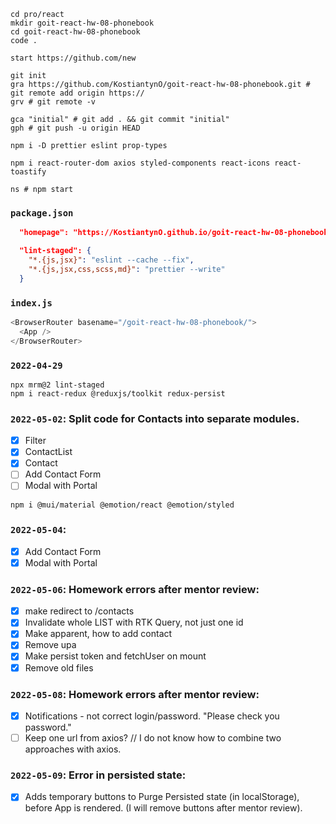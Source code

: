 ```shell
cd pro/react
mkdir goit-react-hw-08-phonebook
cd goit-react-hw-08-phonebook
code .

start https://github.com/new

git init
gra https://github.com/KostiantynO/goit-react-hw-08-phonebook.git # git remote add origin https://
grv # git remote -v

gca "initial" # git add . && git commit "initial"
gph # git push -u origin HEAD

npm i -D prettier eslint prop-types

npm i react-router-dom axios styled-components react-icons react-toastify

ns # npm start
```

### `package.json`

```json
  "homepage": "https://KostiantynO.github.io/goit-react-hw-08-phonebook/",

  "lint-staged": {
    "*.{js,jsx}": "eslint --cache --fix",
    "*.{js,jsx,css,scss,md}": "prettier --write"
  }
```

### `index.js`

```js
<BrowserRouter basename="/goit-react-hw-08-phonebook/">
  <App />
</BrowserRouter>
```

### `2022-04-29`

```shell
npx mrm@2 lint-staged
npm i react-redux @reduxjs/toolkit redux-persist
```

### `2022-05-02`: Split code for Contacts into separate modules.

- [x] Filter
- [x] ContactList
- [x] Contact
- [ ] Add Contact Form
- [ ] Modal with Portal

```shell
npm i @mui/material @emotion/react @emotion/styled
```

### `2022-05-04`:

- [x] Add Contact Form
- [x] Modal with Portal

### `2022-05-06`: Homework errors after mentor review:

- [x] make redirect to /contacts
- [x] Invalidate whole LIST with RTK Query, not just one id
- [x] Make apparent, how to add contact
- [x] Remove upa
- [x] Make persist token and fetchUser on mount
- [x] Remove old files

### `2022-05-08`: Homework errors after mentor review:

- [x] Notifications - not correct login/password. "Please check you password."
- [ ] Keep one url from axios? // I do not know how to combine two approaches
      with axios.

### `2022-05-09`: Error in persisted state:

- [x] Adds temporary buttons to Purge Persisted state (in localStorage), before
      App is rendered. (I will remove buttons after mentor review).
